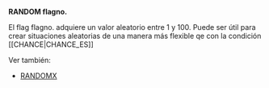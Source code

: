 **RANDOM flagno.**

El flag  flagno. adquiere un valor aleatorio entre 1 y 100.  Puede ser útil para crear situaciones aleatorias de una manera más flexible qe con la condición [[CHANCE|CHANCE_ES]]

Ver también:

* [RANDOMX](RANDOMX)
